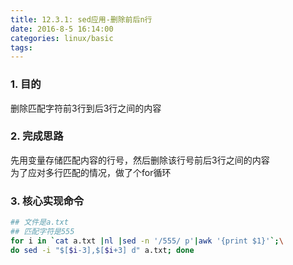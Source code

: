 ```yaml
---
title: 12.3.1: sed应用-删除前后n行
date: 2016-8-5 16:14:00
categories: linux/basic
tags:
---
```


### 1. 目的
删除匹配字符前3行到后3行之间的内容

### 2. 完成思路
先用变量存储匹配内容的行号，然后删除该行号前后3行之间的内容  
为了应对多行匹配的情况，做了个for循环

### 3. 核心实现命令
``` bash
## 文件是a.txt
## 匹配字符是555
for i in `cat a.txt |nl |sed -n '/555/ p'|awk '{print $1}'`;\
do sed -i "$[$i-3],$[$i+3] d" a.txt; done
```
